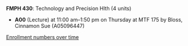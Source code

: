 **FMPH 430**: Technology and Precision Hlth (4 units)

- **A00** (Lecture) at 11:00 am–1:50 pm on Thursday at MTF 175 by Bloss, Cinnamon Sue (A05096447)

[Enrollment numbers over time](./FMPH430.tsv)
